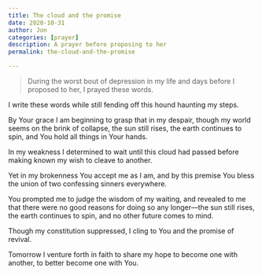 ```yaml
---
title: The cloud and the promise
date: 2020-10-31 
author: Jon
categories: [prayer]
description: A prayer before proposing to her
permalink: the-cloud-and-the-promise

---
```


> During the worst bout of depression in my life and days before I proposed to her, I prayed these words.

I write these words while still fending off this hound haunting my steps. 

By Your grace I am beginning to grasp that in my despair, though my world seems on the brink of collapse, the sun still rises, the earth continues to spin, and You hold all things in Your hands.

In my weakness I determined to wait until this cloud had passed before making known my wish to cleave to another.

Yet in my brokenness You accept me as I am, and by this premise You bless the union of two confessing sinners everywhere.

You prompted me to judge the wisdom of my waiting, and revealed to me that there were no good reasons for doing so any longer—the sun still rises, the earth continues to spin, and no other future comes to mind.

Though my constitution suppressed, I cling to You and the promise of revival.

Tomorrow I venture forth in faith to share my hope to become one with another, to better become one with You.
